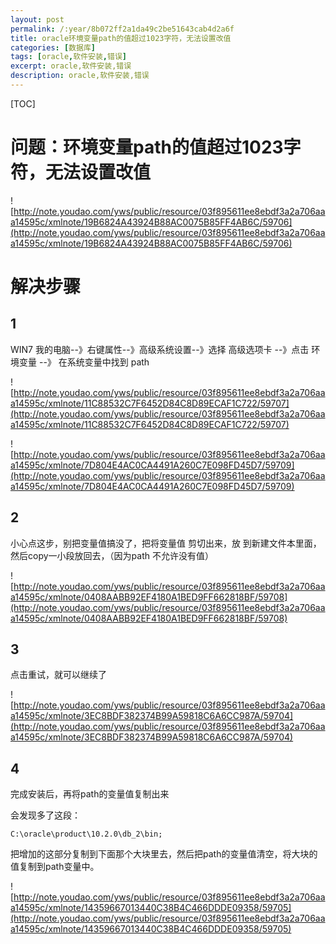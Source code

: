 ```yaml
---
layout: post
permalink: /:year/8b072ff2a1da49c2be51643cab4d2a6f
title: oracle环境变量path的值超过1023字符，无法设置改值
categories: [数据库]
tags: [oracle,软件安装,错误]
excerpt: oracle,软件安装,错误
description: oracle,软件安装,错误
---
```


[TOC]

# 问题：环境变量path的值超过1023字符，无法设置改值 #



![http://note.youdao.com/yws/public/resource/03f895611ee8ebdf3a2a706aaa14595c/xmlnote/19B6824A43924B88AC0075B85FF4AB6C/59706](http://note.youdao.com/yws/public/resource/03f895611ee8ebdf3a2a706aaa14595c/xmlnote/19B6824A43924B88AC0075B85FF4AB6C/59706)


# 解决步骤 #

## 1 ##

WIN7  我的电脑--》右键属性--》高级系统设置--》选择 高级选项卡
--》点击 环境变量 --》 在系统变量中找到 path 

![http://note.youdao.com/yws/public/resource/03f895611ee8ebdf3a2a706aaa14595c/xmlnote/11C88532C7F6452D84C8D89ECAF1C722/59707](http://note.youdao.com/yws/public/resource/03f895611ee8ebdf3a2a706aaa14595c/xmlnote/11C88532C7F6452D84C8D89ECAF1C722/59707)

![http://note.youdao.com/yws/public/resource/03f895611ee8ebdf3a2a706aaa14595c/xmlnote/7D804E4AC0CA4491A260C7E098FD45D7/59709](http://note.youdao.com/yws/public/resource/03f895611ee8ebdf3a2a706aaa14595c/xmlnote/7D804E4AC0CA4491A260C7E098FD45D7/59709)


## 2 ##

小心点这步，别把变量值搞没了，把将变量值 剪切出来，放
到新建文件本里面，然后copy一小段放回去，（因为path
不允许没有值）

![http://note.youdao.com/yws/public/resource/03f895611ee8ebdf3a2a706aaa14595c/xmlnote/0408AABB92EF4180A1BED9FF662818BF/59708](http://note.youdao.com/yws/public/resource/03f895611ee8ebdf3a2a706aaa14595c/xmlnote/0408AABB92EF4180A1BED9FF662818BF/59708)

## 3 ##

点击重试，就可以继续了

![http://note.youdao.com/yws/public/resource/03f895611ee8ebdf3a2a706aaa14595c/xmlnote/3EC8BDF382374B99A59818C6A6CC987A/59704](http://note.youdao.com/yws/public/resource/03f895611ee8ebdf3a2a706aaa14595c/xmlnote/3EC8BDF382374B99A59818C6A6CC987A/59704)



## 4 ##

完成安装后，再将path的变量值复制出来

会发现多了这段：
```
C:\oracle\product\10.2.0\db_2\bin;
```
把增加的这部分复制到下面那个大块里去，然后把path的变量值清空，将大块的值复制到path变量中。

![http://note.youdao.com/yws/public/resource/03f895611ee8ebdf3a2a706aaa14595c/xmlnote/14359667013440C38B4C466DDDE09358/59705](http://note.youdao.com/yws/public/resource/03f895611ee8ebdf3a2a706aaa14595c/xmlnote/14359667013440C38B4C466DDDE09358/59705)

